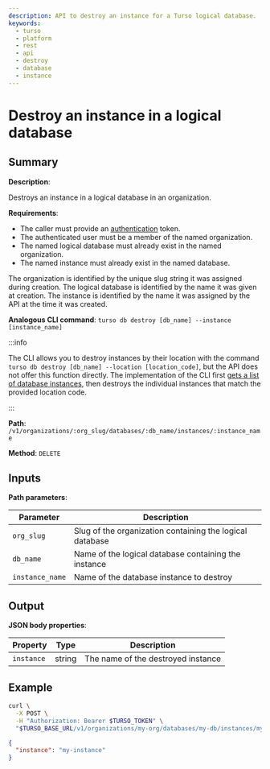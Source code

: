 ```yaml
---
description: API to destroy an instance for a Turso logical database.
keywords:
  - turso
  - platform
  - rest
  - api
  - destroy
  - database
  - instance
---
```


# Destroy an instance in a logical database

## Summary

**Description**:

Destroys an instance in a logical database in an organization.

**Requirements**:

- The caller must provide an [authentication] token.
- The authenticated user must be a member of the named organization.
- The named logical database must already exist in the named organization.
- The named instance must already exist in the named database.

The organization is identified by the unique slug string it was assigned during
creation. The logical database is identified by the name it was given at
creation. The instance is identified by the name it was assigned by the API at
the time it was created.

**Analogous CLI command**: `turso db destroy [db_name] --instance [instance_name]`

:::info

The CLI allows you to destroy instances by their location with the command
`turso db destroy [db_name] --location [location_code]`, but the API does not
offer this function directly. The implementation of the CLI first [gets a list
of database instances], then destroys the individual instances that match the
provided location code.

:::

**Path**: `/v1/organizations/:org_slug/databases/:db_name/instances/:instance_name`

**Method**: `DELETE`

## Inputs

**Path parameters**:

| Parameter | Description |
| --- | --- |
| `org_slug`| Slug of the organization containing the logical database |
| `db_name` | Name of the logical database containing the instance |
| `instance_name` | Name of the database instance to destroy |

## Output

**JSON body properties**:

| Property | Type | Description |
| --- | --- | --- |
| `instance` | string | The name of the destroyed instance |

## Example

```bash
curl \
  -X POST \
  -H "Authorization: Bearer $TURSO_TOKEN" \
  "$TURSO_BASE_URL/v1/organizations/my-org/databases/my-db/instances/my-instance"
```

```json
{
  "instance": "my-instance"
}
```


[authentication]: /reference/platform-rest-api/#authentication
[gets a list of database instances]: ./get-instances-in-database
